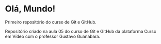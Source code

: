 # Olá, Mundo!
Primeiro repositório do curso de Git e GitHub.

Repositório criado na aula 05 do curso de Git e GitHub da plataforma Curso em Vídeo com o professor Gustavo Guanabara.
